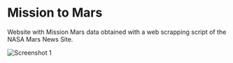 # Mission to Mars
Website with Mission Mars data obtained with a web scrapping script of the NASA Mars News Site. 


![Screenshot 1](https://github.com/cantugabriela/Mission-to-Mars/blob/master/websitescreenshot.png?raw=true)
